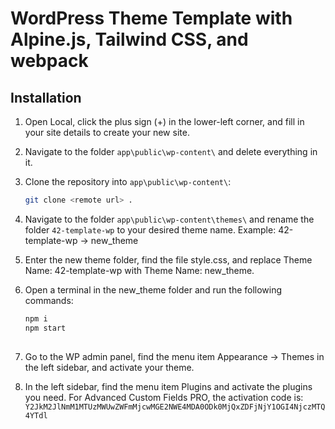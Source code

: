# WordPress Theme Template with Alpine.js, Tailwind CSS, and webpack

## Installation

1. Open Local, click the plus sign (+) in the lower-left corner, and fill in your site details to create your new site.
2. Navigate to the folder `app\public\wp-content\` and delete everything in it.
3. Clone the repository into `app\public\wp-content\`:
   ```sh
   git clone <remote url> .
   
4. Navigate to the folder `app\public\wp-content\themes\` and rename the folder `42-template-wp` to your desired theme name.
  Example: 42-template-wp -> new_theme
5. Enter the new theme folder, find the file style.css, and replace Theme Name: 42-template-wp with Theme Name: new_theme.
6. Open a terminal in the new_theme folder and run the following commands:

   ```sh
   npm i
   npm start
  
7. Go to the WP admin panel, find the menu item Appearance -> Themes in the left sidebar, and activate your theme.
8. In the left sidebar, find the menu item Plugins and activate the plugins you need.
   For Advanced Custom Fields PRO, the activation code is:
    `Y2JkM2JlNmM1MTUzMWUwZWFmMjcwMGE2NWE4MDA0ODk0MjQxZDFjNjY1OGI4NjczMTQ4YTdl`
